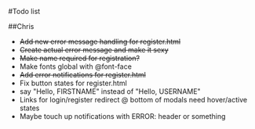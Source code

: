 #Todo list

##Chris
+ ~~Add new error message handling for register.html~~
+ ~~Create actual error message and make it sexy~~
+ ~~Make name required for registration?~~
+ Make fonts global with @font-face
+ ~~Add error notifications for register.html~~
+ Fix button states for register.html
+ say "Hello, FIRSTNAME" instead of "Hello, USERNAME"
+ Links for login/register redirect @ bottom of modals need hover/active states
+ Maybe touch up notifications with ERROR: header or something
